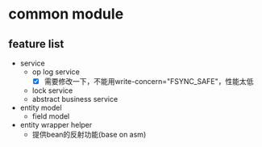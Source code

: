 # common module
## feature list
- service
	- op log service
		- [x] 需要修改一下，不能用write-concern="FSYNC_SAFE"，性能太低
	- lock service
	- abstract business service
- entity model
	- field model
- entity wrapper helper
	- 提供bean的反射功能(base on asm)